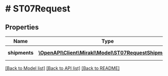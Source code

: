# # ST07Request

## Properties

Name | Type | Description | Notes
------------ | ------------- | ------------- | -------------
**shipments** | [**\OpenAPI\Client\Mirakl\Model\ST07RequestShipments[]**](ST07RequestShipments.md) | Shipments list | [optional]

[[Back to Model list]](../../README.md#models) [[Back to API list]](../../README.md#endpoints) [[Back to README]](../../README.md)
